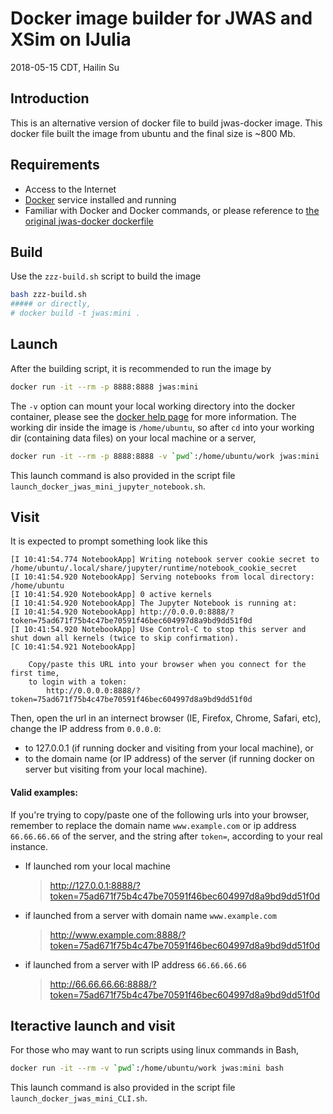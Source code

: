 # Docker image builder for JWAS and XSim on IJulia

2018-05-15 CDT, Hailin Su

## Introduction

This is an alternative version of docker file to build jwas-docker image. This docker file built the image from ubuntu and the final size is ~800 Mb.

## Requirements
- Access to the Internet
- [Docker](https://www.docker.com/get-docker) service installed and running
- Familiar with Docker and Docker commands, or please reference to [the original jwas-docker dockerfile](https://github.com/reworkhow/JWAS-Docker)

## Build
Use the `zzz-build.sh` script to build the image

```bash
bash zzz-build.sh
##### or directly,
# docker build -t jwas:mini .
```

## Launch
After the building script, it is recommended to run the image by

```bash
docker run -it --rm -p 8888:8888 jwas:mini
```

The `-v` option can mount your local working directory into the docker container, please see the [docker help page](https://docs.docker.com/engine/reference/commandline/run/#mount-volume--v---read-only) for more information. The working dir inside the image is `/home/ubuntu`, so after `cd` into your working dir (containing data files) on your local machine or a server,

```bash
docker run -it --rm -p 8888:8888 -v `pwd`:/home/ubuntu/work jwas:mini
```

This launch command is also provided in the script file `launch_docker_jwas_mini_jupyter_notebook.sh`.

## Visit
It is expected to prompt something look like this

```
[I 10:41:54.774 NotebookApp] Writing notebook server cookie secret to /home/ubuntu/.local/share/jupyter/runtime/notebook_cookie_secret
[I 10:41:54.920 NotebookApp] Serving notebooks from local directory: /home/ubuntu
[I 10:41:54.920 NotebookApp] 0 active kernels
[I 10:41:54.920 NotebookApp] The Jupyter Notebook is running at:
[I 10:41:54.920 NotebookApp] http://0.0.0.0:8888/?token=75ad671f75b4c47be70591f46bec604997d8a9bd9dd51f0d
[I 10:41:54.920 NotebookApp] Use Control-C to stop this server and shut down all kernels (twice to skip confirmation).
[C 10:41:54.921 NotebookApp] 
    
    Copy/paste this URL into your browser when you connect for the first time,
    to login with a token:
        http://0.0.0.0:8888/?token=75ad671f75b4c47be70591f46bec604997d8a9bd9dd51f0d
```

Then, open the url in an internect browser (IE, Firefox, Chrome, Safari, etc), change the IP address from `0.0.0.0`:
- to 127.0.0.1 (if running docker and visiting from your local machine), or
- to the domain name (or IP address) of the server (if running docker on server but visiting from your local machine).

#### Valid examples:

If you're trying to copy/paste one of the following urls into your browser, remember to replace the domain name `www.example.com` or ip address `66.66.66.66` of the server, and the string after `token=`, according to your real instance.

- If launched rom your local machine
    >http://127.0.0.1:8888/?token=75ad671f75b4c47be70591f46bec604997d8a9bd9dd51f0d

- if launched from a server with domain name `www.example.com`
    >http://www.example.com:8888/?token=75ad671f75b4c47be70591f46bec604997d8a9bd9dd51f0d

- if launched from a server with IP address `66.66.66.66`
    >http://66.66.66.66:8888/?token=75ad671f75b4c47be70591f46bec604997d8a9bd9dd51f0d

## Iteractive launch and visit
For those who may want to run scripts using linux commands in Bash,
```bash
docker run -it --rm -v `pwd`:/home/ubuntu/work jwas:mini bash
```

This launch command is also provided in the script file `launch_docker_jwas_mini_CLI.sh`.
